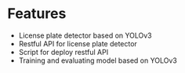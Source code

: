 # Features
- License plate detector based on YOLOv3
- Restful API for license plate detector
- Script for deploy restful API
- Training and evaluating model based on YOLOv3